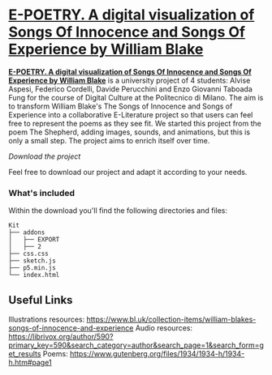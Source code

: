 # [E-POETRY. A digital visualization of Songs Of Innocence and Songs Of Experience by William Blake](https://federicocordelli.github.io/DIG-HOME/)
**[E-POETRY. A digital visualization of Songs Of Innocence and Songs Of Experience by William Blake](https://federicocordelli.github.io/DIG-HOME/)** is a university project of 4 students: Alvise Aspesi, Federico Cordelli, Davide Perucchini and Enzo Giovanni Taboada Fung for the course of Digital Culture at the Politecnico di Milano. The aim is to transform William Blake's The Songs of Innocence and Songs of Experience into a collaborative E-Literature project so that users can feel free to represent the poems as they see fit. We started this project from the poem The Shepherd, adding images, sounds, and animations, but this is only a small step. The project aims to enrich itself over time.

*Download the project*

Feel free to download our project and adapt it according to your needs.

### What's included

Within the download you'll find the following directories and files:

```
Kit
├── addons
│   ├── EXPORT
│   ├── 2
├── css.css
├── sketch.js
├── p5.min.js
└── index.html
```

## Useful Links

Illustrations resources: <https://www.bl.uk/collection-items/william-blakes-songs-of-innocence-and-experience>
Audio resources: <https://librivox.org/author/590?primary_key=590&search_category=author&search_page=1&search_form=get_results>
Poems: <https://www.gutenberg.org/files/1934/1934-h/1934-h.htm#page1>
